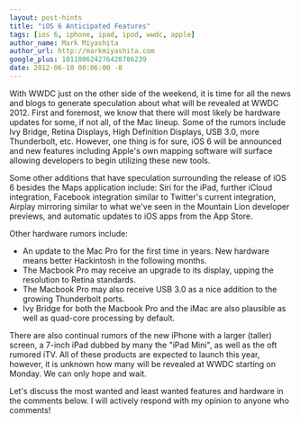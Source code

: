 ```yaml
---
layout: post-hints
title: "iOS 6 Anticipated Features"
tags: [ios 6, iphone, ipad, ipod, wwdc, apple]
author_name: Mark Miyashita
author_url: http://markmiyashita.com
google_plus: 101180624276428786239
date: 2012-06-10 00:06:00 -8
---
```


With WWDC just on the other side of the weekend, it is time for all the news and blogs to generate speculation about what will be revealed at WWDC 2012. First and foremost, we know that there will most likely be hardware updates for some, if not all, of the Mac lineup. Some of the rumors include Ivy Bridge, Retina Displays, High Definition Displays, USB 3.0, more Thunderbolt, etc. However, one thing is for sure, iOS 6 will be announced and new features including Apple's own mapping software will surface allowing developers to begin utilizing these new tools.

Some other additions that have speculation surrounding the release of iOS 6 besides the Maps application include: Siri for the iPad, further iCloud integration, Facebook integration similar to Twitter's current integration, Airplay mirroring similar to what we've seen in the Mountain Lion developer previews, and automatic updates to iOS apps from the App Store.

Other hardware rumors include: 

* An update to the Mac Pro for the first time in years. New hardware means better Hackintosh in the following months.
* The Macbook Pro may receive an upgrade to its display, upping the resolution to Retina standards. 
* The Macbook Pro may also receive USB 3.0 as a nice addition to the growing Thunderbolt ports. 
* Ivy Bridge for both the Macbook Pro and the iMac are also plausible as well as quad-core processing by default. 

There are also continual rumors of the new iPhone with a larger (taller) screen, a 7-inch iPad dubbed by many the "iPad Mini", as well as the oft rumored iTV. All of these products are expected to launch this year, however, it is unknown how many will be revealed at WWDC starting on Monday. We can only hope and wait.

Let's discuss the most wanted and least wanted features and hardware in the comments below. I will actively respond with my opinion to anyone who comments!
